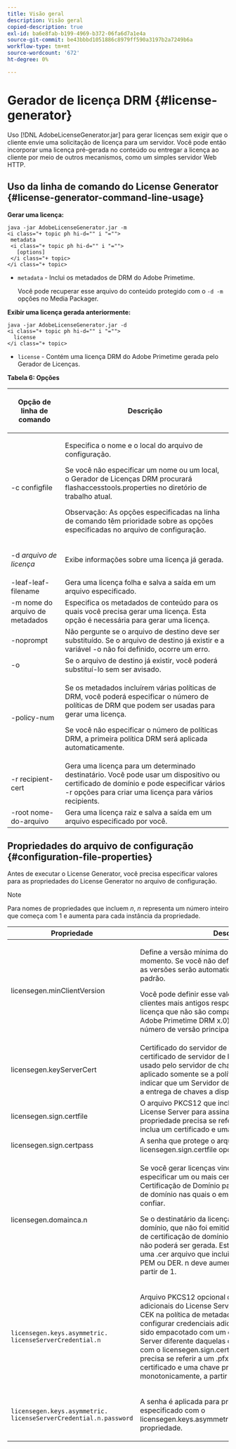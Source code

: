 ```yaml
---
title: Visão geral
description: Visão geral
copied-description: true
exl-id: ba6e8fab-b199-4969-b372-06fa6d7a1e4a
source-git-commit: be43bbbd1051886c8979ff590a3197b2a7249b6a
workflow-type: tm+mt
source-wordcount: '672'
ht-degree: 0%

---
```


# Gerador de licença DRM {#license-generator}

Uso [!DNL AdobeLicenseGenerator.jar] para gerar licenças sem exigir que o cliente envie uma solicitação de licença para um servidor. Você pode então incorporar uma licença pré-gerada no conteúdo ou entregar a licença ao cliente por meio de outros mecanismos, como um simples servidor Web HTTP.

## Uso da linha de comando do License Generator {#license-generator-command-line-usage}

**Gerar uma licença:**

```
java -jar AdobeLicenseGenerator.jar -m 
<i class="+ topic ph hi-d="" i "="">
 metadata 
 <i class="+ topic ph hi-d="" i "="">
   [options]
 </i class="+ topic>
</i class="+ topic>
```

* `metadata` - Inclui os metadados de DRM do Adobe Primetime.

   Você pode recuperar esse arquivo do conteúdo protegido com o `-d -m` opções no Media Packager.

**Exibir uma licença gerada anteriormente:**

```
java -jar AdobeLicenseGenerator.jar -d 
<i class="+ topic ph hi-d="" i "="">
  license
</i class="+ topic>
```

* `license` - Contém uma licença DRM do Adobe Primetime gerada pelo Gerador de Licenças.

**Tabela 6: Opções**

<table frame="all" colsep="1" rowsep="1" class="+ topic/table adobe-d/table " id="table_skr_vry_n4">  
 <thead class="- topic/thead "> 
  <tr rowsep="1" class="- topic/row "> 
   <th colname="1" class="- topic/entry entry"> <p class="- topic/p ">Opção de linha de comando </p> </th> 
   <th colname="2" class="- topic/entry entry"> <p class="- topic/p ">Descrição </p> </th> 
  </tr> 
 </thead>
 <tbody class="- topic/tbody "> 
  <tr rowsep="1" class="- topic/row "> 
   <td colname="1" class="- topic/entry "><span class="+ topic/ph pr-d/codeph codeph">-c configfile</span> </td> 
   <td colname="2" class="- topic/entry "> <p class="- topic/p ">Especifica o nome e o local do arquivo de configuração. </p> <p class="- topic/p ">Se você não especificar um nome ou um local, o Gerador de Licenças DRM procurará <span class="filepath"> flashaccesstools.properties</span> no diretório de trabalho atual. </p> <p>Observação: As opções especificadas na linha de comando têm prioridade sobre as opções especificadas no arquivo de configuração. </p> </td> 
  </tr> 
  <tr rowsep="1" class="- topic/row "> 
   <td colname="1" class="- topic/entry "> <p class="- topic/p ">-d <i class="+ topic/ph hi-d/i "><span class="+ topic/ph pr-d/codeph codeph"> arquivo de licença</span></i> </p> </td> 
   <td colname="2" class="- topic/entry "> Exibe informações sobre uma licença já gerada. </td> 
  </tr> 
  <tr rowsep="1" class="- topic/row "> 
   <td colname="1" class="- topic/entry "><span class="+ topic/ph pr-d/codeph codeph">-leaf-leaf-filename</span> </td> 
   <td colname="2" class="- topic/entry "> Gera uma licença folha e salva a saída em um arquivo especificado. </td> 
  </tr> 
  <tr rowsep="1" class="- topic/row "> 
   <td colname="1" class="- topic/entry "><span class="+ topic/ph pr-d/codeph codeph">-m nome do arquivo de metadados</span> </td> 
   <td colname="2" class="- topic/entry "> Especifica os metadados de conteúdo para os quais você precisa gerar uma licença. Esta opção é necessária para gerar uma licença. </td> 
  </tr> 
  <tr rowsep="1" class="- topic/row "> 
   <td colname="1" class="- topic/entry "><span class="codeph"> -noprompt</span> </td> 
   <td colname="2" class="- topic/entry ">Não pergunte se o arquivo de destino deve ser substituído. Se o arquivo de destino já existir e a variável <span class="codeph"> -o</span> não foi definido, ocorre um erro. </td> 
  </tr> 
  <tr rowsep="1" class="- topic/row "> 
   <td colname="1" class="- topic/entry "><span class="codeph"> -o</span> </td> 
   <td colname="2" class="- topic/entry "> Se o arquivo de destino já existir, você poderá substituí-lo sem ser avisado. </td> 
  </tr> 
  <tr rowsep="1" class="- topic/row "> 
   <td colname="1" class="- topic/entry "><span class="+ topic/ph pr-d/codeph codeph">-policy-num</span> </td> 
   <td colname="2" class="- topic/entry "> <p>Se os metadados incluírem várias políticas de DRM, você poderá especificar o número de políticas de DRM que podem ser usadas para gerar uma licença. </p> <p>Se você não especificar o número de políticas DRM, a primeira política DRM será aplicada automaticamente. </p> </td> 
  </tr> 
  <tr rowsep="1" class="- topic/row "> 
   <td colname="1" class="- topic/entry "><span class="+ topic/ph pr-d/codeph codeph">-r recipient-cert</span> </td> 
   <td colname="2" class="- topic/entry ">Gera uma licença para um determinado destinatário. Você pode usar um dispositivo ou certificado de domínio e pode especificar vários <span class="+ topic/ph pr-d/codeph codeph"> -r </span>opções para criar uma licença para vários recipients. </td> 
  </tr> 
  <tr rowsep="0" class="- topic/row "> 
   <td colname="1" class="- topic/entry "><span class="+ topic/ph pr-d/codeph codeph">-root nome-do-arquivo</span> </td> 
   <td colname="2" class="- topic/entry "> Gera uma licença raiz e salva a saída em um arquivo especificado por você. </td> 
  </tr> 
 </tbody> 
</table>

## Propriedades do arquivo de configuração {#configuration-file-properties}

Antes de executar o License Generator, você precisa especificar valores para as propriedades do License Generator no arquivo de configuração.

>[!NOTE]
>
>Para nomes de propriedades que incluem *n*, *n* representa um número inteiro que começa com 1 e aumenta para cada instância da propriedade.

<table frame="all" colsep="1" rowsep="1" class="+ topic/table adobe-d/table " id="table_qk1_rry_n4"> 
 <thead class="- topic/thead "> 
  <tr rowsep="1" class="- topic/row "> 
   <th colname="1" class="- topic/entry entry"> Propriedade </th> 
   <th colname="2" class="- topic/entry entry"> Descrição </th> 
  </tr> 
 </thead>
 <tbody class="- topic/tbody "> 
  <tr rowsep="1" class="- topic/row "> 
   <td colname="1" class="- topic/entry "><span class="+ topic/ph pr-d/codeph codeph"> licensegen.minClientVersion</span> </td> 
   <td colname="2" class="- topic/entry "> <p>Define a versão mínima do cliente com suporte no momento. Se você não definir essa propriedade, todas as versões serão automaticamente compatíveis por padrão. </p> <p>Você pode definir esse valor para controlar como os clientes mais antigos respondem aos requisitos de licença que não são compatíveis. Especificar <span class="codeph"> x</span> (para Adobe Primetime DRM x.0) onde <span class="codeph"> x</span> representa um número de versão principal. </p> </td> 
  </tr> 
  <tr rowsep="1" class="- topic/row "> 
   <td colname="1" class="- topic/entry "><span class="+ topic/ph pr-d/codeph codeph"> licensegen.keyServerCert</span> </td> 
   <td colname="2" class="- topic/entry "> Certificado do servidor de chaves, que é um certificado de servidor de licenças emitido por Adobe usado pelo servidor de chaves. Esse certificado é aplicado somente se a política de metadados/DRM indicar que um Servidor de chaves é necessário para a entrega de chaves a dispositivos iOS. </td> 
  </tr> 
  <tr rowsep="1" class="- topic/row "> 
   <td colname="1" class="- topic/entry "><span class="+ topic/ph pr-d/codeph codeph"> licensegen.sign.certfile</span> </td> 
   <td colname="2" class="- topic/entry "> O arquivo PKCS12 que inclui as credenciais do License Server para assinatura de licenças. Essa propriedade precisa se referir a um arquivo .pfx que inclua um certificado e uma chave privada. </td> 
  </tr> 
  <tr rowsep="1" class="- topic/row "> 
   <td colname="1" class="- topic/entry "><span class="+ topic/ph pr-d/codeph codeph"> licensegen.sign.certpass</span> </td> 
   <td colname="2" class="- topic/entry ">A senha que protege o arquivo especificado com o <span class="+ topic/ph pr-d/codeph codeph"> licensegen.sign.certfile</span> opção. </td> 
  </tr> 
  <tr rowsep="1" class="- topic/row "> 
   <td colname="1" class="- topic/entry "><span class="+ topic/ph pr-d/codeph codeph">licensegen.domainca.n</span> </td> 
   <td colname="2" class="- topic/entry "> <p>Se você gerar licenças vinculadas a domínio, deverá especificar um ou mais certificados da Autoridade de Certificação de Domínio para indicar as autoridades de domínio nas quais o emissor da licença pode confiar. </p> <p>Se o destinatário da licença for um certificado de domínio, que não foi emitido por uma das autoridades de certificação de domínio especificadas, uma licença não poderá ser gerada. Esta propriedade especifica uma <span class="filepath"> .cer</span> arquivo que inclui o certificado no formato PEM ou DER. <span class="codeph">n</span> deve aumentar monotonicamente, a partir de 1. </p> </td> 
  </tr> 
  <tr rowsep="1" class="- topic/row "> 
   <td colname="1" class="- topic/entry "> 
    <code>licensegen.keys.asymmetric. licenseServerCredential.n</code>
   </td> 
   <td colname="2" class="- topic/entry "> <p class="- topic/p ">Arquivo PKCS12 opcional que inclui credenciais adicionais do License Server para descriptografar o CEK na política de metadados e DRM. Você pode configurar credenciais adicionais se o conteúdo tiver sido empacotado com um certificado do License Server diferente daquelas credenciais especificadas com o <span class="codeph"> licensegen.sign.certfile</span>. Esta propriedade precisa se referir a um <span class="filepath"> .pfx</span> arquivo que inclui um certificado e uma chave privada. <span class="codeph">n</span> deve aumentar monotonicamente, a partir de 1. </p> </td> 
  </tr> 
  <tr rowsep="0" class="- topic/row "> 
   <td colname="1" class="- topic/entry "> 
    <code>licensegen.keys.asymmetric. licenseServerCredential.n.password</code>
   </td> 
   <td colname="2" class="- topic/entry "> <p>A senha é aplicada para proteger o arquivo especificado com o<span class="+ topic/ph pr-d/codeph codeph"> licensegen.keys.asymmetric.licenseServerCredential.n</span> propriedade. </p> </td> 
  </tr> 
 </tbody> 
</table>
